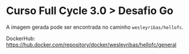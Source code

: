 # Curso Full Cycle 3.0 > Desafio Go

A imagem gerada pode ser encontrada no caminho `wesleyribas/hellofc`.

DockerHub: https://hub.docker.com/repository/docker/wesleyribas/hellofc/general


